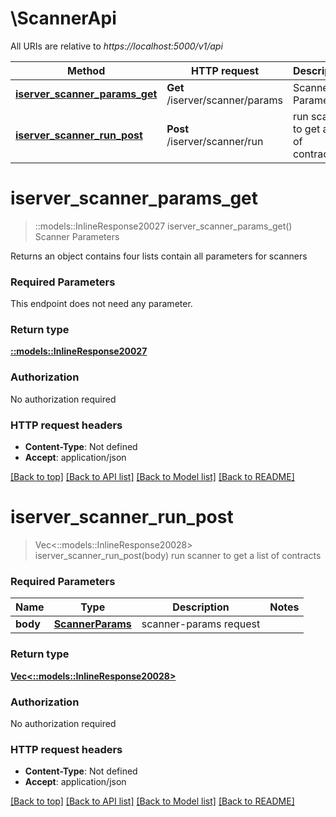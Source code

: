 # \ScannerApi

All URIs are relative to *https://localhost:5000/v1/api*

Method | HTTP request | Description
------------- | ------------- | -------------
[**iserver_scanner_params_get**](ScannerApi.md#iserver_scanner_params_get) | **Get** /iserver/scanner/params | Scanner Parameters
[**iserver_scanner_run_post**](ScannerApi.md#iserver_scanner_run_post) | **Post** /iserver/scanner/run | run scanner to get a list of contracts


# **iserver_scanner_params_get**
> ::models::InlineResponse20027 iserver_scanner_params_get()
Scanner Parameters

Returns an object contains four lists contain all parameters for scanners

### Required Parameters
This endpoint does not need any parameter.

### Return type

[**::models::InlineResponse20027**](inline_response_200_27.md)

### Authorization

No authorization required

### HTTP request headers

 - **Content-Type**: Not defined
 - **Accept**: application/json

[[Back to top]](#) [[Back to API list]](../README.md#documentation-for-api-endpoints) [[Back to Model list]](../README.md#documentation-for-models) [[Back to README]](../README.md)

# **iserver_scanner_run_post**
> Vec<::models::InlineResponse20028> iserver_scanner_run_post(body)
run scanner to get a list of contracts

### Required Parameters

Name | Type | Description  | Notes
------------- | ------------- | ------------- | -------------
  **body** | [**ScannerParams**](ScannerParams.md)| scanner-params request | 

### Return type

[**Vec<::models::InlineResponse20028>**](inline_response_200_28.md)

### Authorization

No authorization required

### HTTP request headers

 - **Content-Type**: Not defined
 - **Accept**: application/json

[[Back to top]](#) [[Back to API list]](../README.md#documentation-for-api-endpoints) [[Back to Model list]](../README.md#documentation-for-models) [[Back to README]](../README.md)

